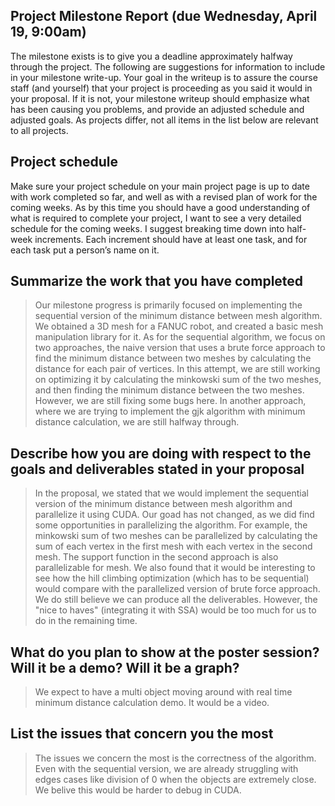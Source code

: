## Project Milestone Report (due Wednesday, April 19, 9:00am)
The milestone exists is to give you a deadline approximately halfway through the project. The
following are suggestions for information to include in your milestone write-up. Your goal in the
writeup is to assure the course staff (and yourself) that your project is proceeding as you said
it would in your proposal. If it is not, your milestone writeup should emphasize what has been
causing you problems, and provide an adjusted schedule and adjusted goals. As projects differ,
not all items in the list below are relevant to all projects.
## Project schedule
Make sure your project schedule on your main project page is up to date with work
completed so far, and well as with a revised plan of work for the coming weeks. As by this
time you should have a good understanding of what is required to complete your project,
I want to see a very detailed schedule for the coming weeks. I suggest breaking time down
into half-week increments. Each increment should have at least one task, and for each task
put a person’s name on it.
## Summarize the work that you have completed
> Our milestone progress is primarily focused on implementing the sequential version of the minimum distance between mesh algorithm. We obtained a 3D mesh for a FANUC robot, and created a basic mesh manipulation library for it. As for the sequential algorithm, we focus on two approaches, the naive version that uses a brute force approach to find the minimum distance between two meshes by calculating the distance for each pair of vertices. In this attempt, we are still working on optimizing it by calculating the minkowski sum of the two meshes, and then finding the minimum distance between the two meshes. However, we are still fixing some bugs here. In another approach, where we are trying to implement the gjk algorithm with minimum distance calculation, we are still halfway through.
## Describe how you are doing with respect to the goals and deliverables stated in your proposal
> In the proposal, we stated that we would implement the sequential version of the minimum distance between mesh algorithm and parallelize it using CUDA. Our goad has not changed, as we did find some opportunities in parallelizing the algorithm. For example, the minkowski sum of two meshes can be parallelized by calculating the sum of each vertex in the first mesh with each vertex in the second mesh. The support function in the second approach is also parallelizable for mesh. We also found that it would be interesting to see how the hill climbing optimization (which has to be sequential) would compare with the parallelized version of brute force approach. We do still believe we can produce all the deliverables. However, the "nice to haves" (integrating it with SSA) would be too much for us to do in the remaining time.
## What do you plan to show at the poster session? Will it be a demo? Will it be a graph?
> We expect to have a multi object moving around with real time minimum distance calculation demo. It would be a video.
## List the issues that concern you the most
> The issues we concern the most is the correctness of the algorithm. Even with the sequential version, we are already struggling with edges cases like division of 0 when the objects are extremely close. We belive this would be harder to debug in CUDA.